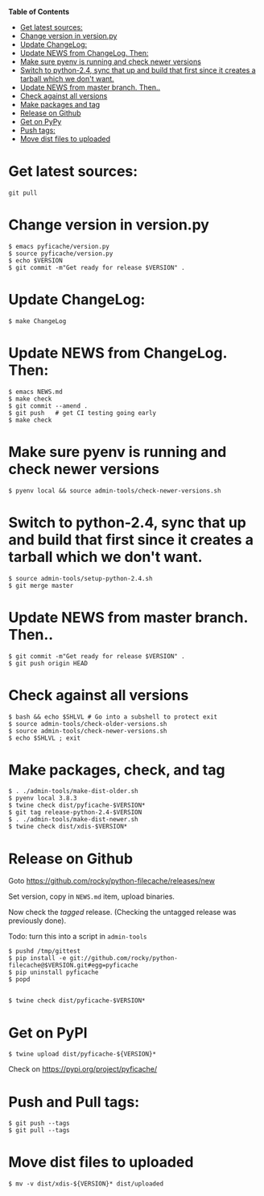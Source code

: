 <!-- markdown-toc start - Don't edit this section. Run M-x markdown-toc-refresh-toc -->
**Table of Contents**

- [Get latest sources:](#get-latest-sources)
- [Change version in version.py](#change-version-in-versionpy)
- [Update ChangeLog:](#update-changelog)
- [Update NEWS from ChangeLog. Then:](#update-news-from-changelog-then)
- [Make sure pyenv is running and check newer versions](#make-sure-pyenv-is-running-and-check-newer-versions)
- [Switch to python-2.4, sync that up and build that first since it creates a tarball which we don't want.](#switch-to-python-24-sync-that-up-and-build-that-first-since-it-creates-a-tarball-which-we-dont-want)
- [Update NEWS from master branch. Then..](#update-news-from-master-branch-then)
- [Check against all versions](#check-against-all-versions)
- [Make packages and tag](#make-packages-and-tag)
- [Release on Github](#release-on-github)
- [Get on PyPy](#get-on-pypy)
- [Push tags:](#push-tags)
- [Move dist files to uploaded](#move-dist-files-to-uploaded)

<!-- markdown-toc end -->

# Get latest sources:

    git pull

# Change version in version.py

    $ emacs pyficache/version.py
    $ source pyficache/version.py
    $ echo $VERSION
    $ git commit -m"Get ready for release $VERSION" .


# Update ChangeLog:

    $ make ChangeLog

#  Update NEWS from ChangeLog. Then:

    $ emacs NEWS.md
    $ make check
    $ git commit --amend .
    $ git push   # get CI testing going early
    $ make check

# Make sure pyenv is running and check newer versions

    $ pyenv local && source admin-tools/check-newer-versions.sh

# Switch to python-2.4, sync that up and build that first since it creates a tarball which we don't want.

    $ source admin-tools/setup-python-2.4.sh
    $ git merge master

# Update NEWS from master branch. Then..

    $ git commit -m"Get ready for release $VERSION" .
    $ git push origin HEAD

# Check against all versions

    $ bash && echo $SHLVL # Go into a subshell to protect exit
    $ source admin-tools/check-older-versions.sh
    $ source admin-tools/check-newer-versions.sh
	$ echo $SHLVL ; exit

# Make packages, check, and tag

    $ . ./admin-tools/make-dist-older.sh
	$ pyenv local 3.8.3
	$ twine check dist/pyficache-$VERSION*
    $ git tag release-python-2.4-$VERSION
    $ . ./admin-tools/make-dist-newer.sh
	$ twine check dist/xdis-$VERSION*

# Release on Github

Goto https://github.com/rocky/python-filecache/releases/new

Set version, copy in `NEWS.md` item, upload binaries.

Now check the *tagged* release. (Checking the untagged release was previously done).

Todo: turn this into a script in `admin-tools`

	$ pushd /tmp/gittest
	$ pip install -e git://github.com/rocky/python-filecache@$VERSION.git#egg=pyficache
	$ pip uninstall pyficache
	$ popd


	$ twine check dist/pyficache-$VERSION*

# Get on PyPI

	$ twine upload dist/pyficache-${VERSION}*

Check on https://pypi.org/project/pyficache/

# Push and Pull tags:

    $ git push --tags
    $ git pull --tags

# Move dist files to uploaded

	$ mv -v dist/xdis-${VERSION}* dist/uploaded
